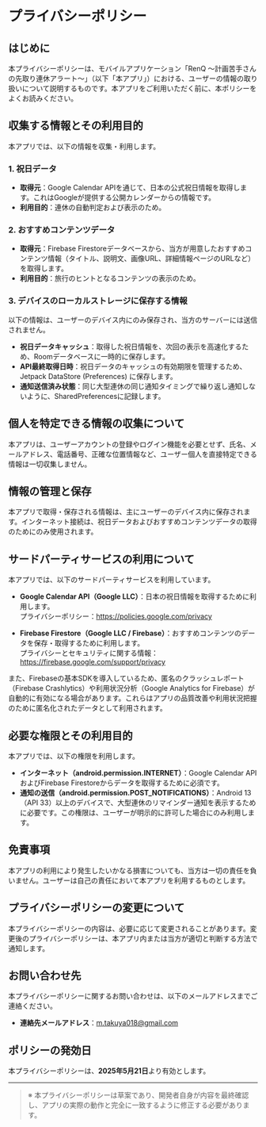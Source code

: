 # プライバシーポリシー

## はじめに

本プライバシーポリシーは、モバイルアプリケーション「RenQ 〜計画苦手さんの先取り連休アラート〜」（以下「本アプリ」）における、ユーザーの情報の取り扱いについて説明するものです。本アプリをご利用いただく前に、本ポリシーをよくお読みください。

## 収集する情報とその利用目的

本アプリでは、以下の情報を収集・利用します。

### 1. 祝日データ

- **取得元**：Google Calendar APIを通じて、日本の公式祝日情報を取得します。これはGoogleが提供する公開カレンダーからの情報です。
- **利用目的**：連休の自動判定および表示のため。

### 2. おすすめコンテンツデータ

- **取得元**：Firebase Firestoreデータベースから、当方が用意したおすすめコンテンツ情報（タイトル、説明文、画像URL、詳細情報ページのURLなど）を取得します。
- **利用目的**：旅行のヒントとなるコンテンツの表示のため。

### 3. デバイスのローカルストレージに保存する情報

以下の情報は、ユーザーのデバイス内にのみ保存され、当方のサーバーには送信されません。

- **祝日データキャッシュ**：取得した祝日情報を、次回の表示を高速化するため、Roomデータベースに一時的に保存します。
- **API最終取得日時**：祝日データのキャッシュの有効期限を管理するため、Jetpack DataStore (Preferences) に保存します。
- **通知送信済み状態**：同じ大型連休の同じ通知タイミングで繰り返し通知しないように、SharedPreferencesに記録します。

## 個人を特定できる情報の収集について

本アプリは、ユーザーアカウントの登録やログイン機能を必要とせず、氏名、メールアドレス、電話番号、正確な位置情報など、ユーザー個人を直接特定できる情報は一切収集しません。

## 情報の管理と保存

本アプリで取得・保存される情報は、主にユーザーのデバイス内に保存されます。インターネット接続は、祝日データおよびおすすめコンテンツデータの取得のためにのみ使用されます。

## サードパーティサービスの利用について

本アプリでは、以下のサードパーティサービスを利用しています。

- **Google Calendar API（Google LLC）**：日本の祝日情報を取得するために利用します。  
  プライバシーポリシー：https://policies.google.com/privacy

- **Firebase Firestore（Google LLC / Firebase）**：おすすめコンテンツのデータを保存・取得するために利用します。  
  プライバシーとセキュリティに関する情報：https://firebase.google.com/support/privacy

また、Firebaseの基本SDKを導入しているため、匿名のクラッシュレポート（Firebase Crashlytics）や利用状況分析（Google Analytics for Firebase）が自動的に有効になる場合があります。これらはアプリの品質改善や利用状況把握のために匿名化されたデータとして利用されます。

## 必要な権限とその利用目的

本アプリでは、以下の権限を利用します。

- **インターネット（android.permission.INTERNET）**：Google Calendar APIおよびFirebase Firestoreからデータを取得するために必須です。
- **通知の送信（android.permission.POST_NOTIFICATIONS）**：Android 13（API 33）以上のデバイスで、大型連休のリマインダー通知を表示するために必要です。この権限は、ユーザーが明示的に許可した場合にのみ利用します。

## 免責事項

本アプリの利用により発生したいかなる損害についても、当方は一切の責任を負いません。ユーザーは自己の責任において本アプリを利用するものとします。

## プライバシーポリシーの変更について

本プライバシーポリシーの内容は、必要に応じて変更されることがあります。変更後のプライバシーポリシーは、本アプリ内または当方が適切と判断する方法で通知します。

## お問い合わせ先

本プライバシーポリシーに関するお問い合わせは、以下のメールアドレスまでご連絡ください。

- **連絡先メールアドレス**：m.takuya018@gmail.com

## ポリシーの発効日

本プライバシーポリシーは、**2025年5月21日**より有効とします。

---

> ※ 本プライバシーポリシーは草案であり、開発者自身が内容を最終確認し、アプリの実際の動作と完全に一致するように修正する必要があります。
